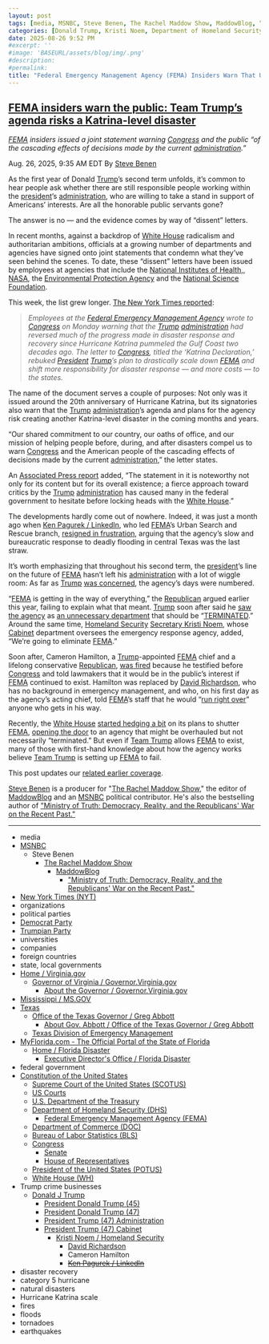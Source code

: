 ```yaml
---
layout: post
tags: [media, MSNBC, Steve Benen, The Rachel Maddow Show, MaddowBlog, “Ministry of Truth –  Democracy Reality and the Republicans’ War on the Recent Past.”, New York Times (NYT), organizations, universities, companies, MN bbn8- foreign countries, state local governments, federal government, Constitution of the United States, Supreme Court of the United States (SCOTUS), US Courts, U.S. Department of the Treasury, Department of Homeland Security (DHS), Federal Emergency Management Agency (FEMA), Department of Commerce (DOC), Bureau of Labor Statistics (BLS), Congress, Senate, House of Representatives, President of the United States (POTUS), White House (WH), Trump crime businesses, Donald J Trump, President Donald Trump (45), President Donald Trump (47), President Trump (47) Administration, President Trump (47) Cabinet, Kristi Noem / Homeland Security, Cameron Hamilton, Ken Pagurek / LinkedIn, disaster recovery, category 5 hurricane, natural disasters, Hurricane Katrina scale, fires, floods, tornadoes, earthquakes]
categories: [Donald Trump, Kristi Noem, Department of Homeland Security (DHS), Federal Emergency Management Agency (FEMA), disaster recovery, category 5 hurricane, natural disasters,  Hurricane Katrina scale]
date: 2025-08-26 9:52 PM
#excerpt: ''
#image: 'BASEURL/assets/blog/img/.png'
#description:
#permalink:
title: "Federal Emergency Management Agency (FEMA) Insiders Warn That US In Unprepared For Hurricane Katrina Scale Disaster"
---
```



## [FEMA insiders warn the public: Team Trump’s agenda risks a Katrina-level disaster](https://www.msnbc.com/rachel-maddow-show/maddowblog/fema-katrina-letter-congress-trump-rcna227202)

*[FEMA](https://www.fema.gov/) insiders issued a joint statement warning [Congress](https://www.congress.gov/) and the public “of the cascading effects of decisions made by the current [administration](https://www.whitehouse.gov/administration/).”*

Aug. 26, 2025, 9:35 AM EDT
By [Steve Benen](https://www.msnbc.com/author/steve-benen-ncpn433601)

As the first year of Donald [Trump](https://www.donaldjtrump.com/)’s second term unfolds, it’s common to hear people ask whether there are still responsible people working within the [president](https://www.whitehouse.gov/)’s [administration](https://www.whitehouse.gov/administration/), who are willing to take a stand in support of Americans’ interests. Are all the honorable public servants gone?

The answer is no — and the evidence comes by way of “dissent” letters.

In recent months, against a backdrop of [White House](https://www.whitehouse.gov/) radicalism and authoritarian ambitions, officials at a growing number of departments and agencies have signed onto joint statements that condemn what they’ve seen behind the scenes. To date, these “dissent” letters have been issued by employees at agencies that include the [National Institutes of Health,](https://www.msnbc.com/rachel-maddow-show/maddowblog/bethesda-declaration-nih-protest-trump-public-health-rcna212120), [NASA](https://www.msnbc.com/rachel-maddow-show/maddowblog/resignations-dissent-letter-suggest-trump-put-nasas-future-doubt-rcna220211), the [Environmental Protection Agency](https://www.nytimes.com/2025/06/30/climate/epa-employees-warning-letter.html) and the [National Science Foundation](https://www.nytimes.com/2025/07/22/science/trump-science-foundation-letter.html).

This week, the list grew longer. [The New York Times reported](https://www.nytimes.com/2025/08/25/climate/fema-employees-letter-trump-katrina.html):

> *Employees at the [Federal Emergency Management Agency](https://www.fema.gov/) wrote to [Congress](https://www.congress.gov/) on Monday warning that the [Trump](https://www.donaldjtrump.com/) [administration](https://www.whitehouse.gov/administration/) had reversed much of the progress made in disaster response and recovery since Hurricane Katrina pummeled the Gulf Coast two decades ago. The letter to [Congress](https://www.congress.gov/), titled the ‘Katrina Declaration,’ rebuked [President](https://www.whitehouse.gov/) [Trump](https://www.donaldjtrump.com/)’s plan to drastically scale down [FEMA](https://www.fema.gov/) and shift more responsibility for disaster response — and more costs — to the states.*

The name of the document serves a couple of purposes: Not only was it issued around the 20th anniversary of Hurricane Katrina, but its signatories also warn that the [Trump](https://www.donaldjtrump.com/) [administration](https://www.whitehouse.gov/administration/)’s agenda and plans for the agency risk creating another Katrina-level disaster in the coming months and years.

“Our shared commitment to our country, our oaths of office, and our mission of helping people before, during, and after disasters compel us to warn [Congress](https://www.congress.gov/) and the American people of the cascading effects of decisions made by the current [administration](https://www.whitehouse.gov/administration/),” the letter states.

An [Associated Press report](https://apnews.com/article/fema-letter-kristi-noem-disasters-836712f383a8b7d393c5ebf0f80143cf) added, “The statement in it is noteworthy not only for its content but for its overall existence; a fierce approach toward critics by the [Trump](https://www.donaldjtrump.com/) [administration](https://www.whitehouse.gov/administration/) has caused many in the federal government to hesitate before locking heads with the [White House](https://www.whitehouse.gov/).”

The developments hardly come out of nowhere. Indeed, it was just a month ago when [Ken Pagurek / LinkedIn](https://www.linkedin.com/in/ken-pagurek-26861b1/), who led [FEMA](https://www.fema.gov/)’s Urban Search and Rescue branch, [resigned in frustration](https://www.msnbc.com/rachel-maddow-show/maddowblog/questions-femas-future-grow-louder-latest-resignation-rcna220279), arguing that the agency’s slow and bureaucratic response to deadly flooding in central Texas was the last straw.

It’s worth emphasizing that throughout his second term, the [president](https://www.whitehouse.gov/)’s line on the future of [FEMA](https://www.fema.gov/) hasn’t left his [administration](https://www.whitehouse.gov/administration/) with a lot of wiggle room: As far as [Trump](https://www.donaldjtrump.com/) [was concerned](https://www.msnbc.com/rachel-maddow-show/maddowblog/trump-suggests-femas-future-doubt-gets-way-rcna188923), the agency’s days were numbered.

“[FEMA](https://www.fema.gov/) is getting in the way of everything,” the [Republican](https://www.gop.com/) argued earlier this year, failing to explain what that meant. [Trump](https://www.donaldjtrump.com/) soon after said he [saw the agency](https://x.com/Acyn/status/1882965826682442124) as [an unnecessary department](https://x.com/atrupar/status/1882965415954944258) that should be “[TERMINATED](https://truthsocial.com/@realDonaldTrump](https://www.donaldjtrump.com/)/113985962341531654).” Around the same time, [Homeland Security](https://www.dhs.gov/)  [Secretary Kristi Noem](https://www.dhs.gov/person/kristi-noem), whose [Cabinet](https://www.whitehouse.gov/[administration](https://www.whitehouse.gov/administration/)/the-cabinet/) department oversees the emergency response agency, added, “We’re going to eliminate [FEMA](https://www.fema.gov/).”

Soon after, Cameron Hamilton, a [Trump](https://www.donaldjtrump.com/)-appointed [FEMA](https://www.fema.gov/) chief and a lifelong conservative [Republican](https://www.gop.com/), [was fired](https://www.msnbc.com/rachel-maddow-show/maddowblog/fema-chief-fired-cameron-hamilton-trump-rcna205676) because he testified before [Congress](https://www.congress.gov/) and told lawmakers that it would be in the public’s interest if [FEMA](https://www.fema.gov/) continued to exist. Hamilton was replaced by [David Richardson](https://www.fema.gov/about/organization/david-richardson), who has no background in emergency management, and who, on his first day as the agency’s acting chief, told [FEMA](https://www.fema.gov/)’s staff that he would “[run right over](https://www.usatoday.com/story/news/politics/2025/05/09/fema-head-run-right-over-staff/83533958007/?tbref=hp)” anyone who gets in his way.

Recently, the [White House](https://www.whitehouse.gov/) [started hedging a bit](https://www.msnbc.com/rachel-maddow-show/maddowblog/texas-flood-team-trump-faces-uncomfortable-questions-femas-future-rcna217461) on its plans to shutter [FEMA](https://www.fema.gov/), [opening the door](https://www.washingtonpost.com/politics/2025/07/11/trump-fema-texas-floods/) to an agency that might be overhauled but not necessarily “terminated.” But even if [Team Trump](https://www.donaldjtrump.com/) allows [FEMA](https://www.fema.gov/) to exist, many of those with first-hand knowledge about how the agency works believe [Team Trump](https://www.donaldjtrump.com/) is setting up [FEMA](https://www.fema.gov/) to fail.

This post updates our [related earlier coverage](https://www.msnbc.com/rachel-maddow-show/maddowblog/questions-femas-future-grow-louder-latest-resignation-rcna220279).

[Steve Benen](https://www.msnbc.com/author/steve-benen-ncpn433601) is a producer for "[The Rachel Maddow Show](https://www.msnbc.com/rachel-maddow-show)," the editor of [MaddowBlog](https://www.msnbc.com/rachel-maddow-show) and an [MSNBC](https://www.msnbc.com/) political contributor. He's also the bestselling author of ["Ministry of Truth: Democracy, Reality, and the Republicans' War on the Recent Past."](https://www.harpercollins.com/products/ministry-of-truth-steve-benen)

----
- media
- [MSNBC](https://www.msnbc.com/)
    - Steve Benen
        - [The Rachel Maddow Show](https://www.msnbc.com/rachel-maddow-show)
            - [MaddowBlog](https://www.msnbc.com/rachel-maddow-show) 
                - ["Ministry of Truth: Democracy, Reality, and the Republicans' War on the Recent Past."](https://www.harpercollins.com/products/ministry-of-truth-steve-benen)
- [New York Times (NYT)](https://www.nytimes.com/)
- organizations 
- political parties 
- [Democrat Party](https://www.democrats.org/)
- [Trumpian Party](https://www.gop.com/)
- universities 
- companies 
- foreign countries
- state, local governments 
- [Home / Virginia.gov](https://www.virginia.gov/)
    - [Governor of Virginia / Governor.Virginia.gov](https://www.governor.virginia.gov/)
        - [About the Governor / Governor.Virginia.gov](https://www.governor.virginia.gov/about/)
- [Mississippi / MS.GOV](https://www.ms.gov/)
- [Texas](https://www.texas.gov/)
    - [Office of the Texas Governor / Greg Abbott](https://gov.texas.gov/)
        - [About Gov. Abbott / Office of the Texas Governor / Greg Abbott](https://gov.texas.gov/governor-abbott)
    - [Texas Division of Emergency Management](https://tdem.texas.gov/)
- [MyFlorida.com - The Official Portal of the State of Florida](https://www.myflorida.gov/)
    - [Home / Florida Disaster](https://www.floridadisaster.org/)
        - [Executive Director's Office / Florida Disaster](https://www.floridadisaster.org/dem/Executive-directors-office/)
- federal government 
- [Constitution of the United States](https://constitution.congress.gov/)
    - [Supreme Court of the United States (SCOTUS)](https://www.supremecourt.gov/)
    - [US Courts](https://www.uscourts.gov/)
    - [U.S. Department of the Treasury](https://home.treasury.gov/)
    - [Department of Homeland Security (DHS)](https://www.dhs.gov/)
        - [Federal Emergency Management Agency (FEMA)](https://www.fema.gov/)
    - [Department of Commerce (DOC)](https://www.commerce.gov/)
    - [Bureau of Labor Statistics (BLS)](https://www.bls.gov/)
    - [Congress](https://www.congress.gov/)
        - [Senate](https://www.senate.gov/)
        - [House of Representatives](https://www.house.gov/)
    - [President of the United States (POTUS)](https://www.whitehouse.gov/)
    - [White House (WH)](https://www.whitehouse.gov/)
- Trump crime businesses 
    - [Donald J Trump](https://www.donaldjtrump.com/)
         - [President Donald Trump (45)](https://trumpwhitehouse.archives.gov/)
        - [President Donald Trump (47)](https://www.whitehouse.gov/[administration](https://www.whitehouse.gov/administration/)/donald-j-trump/)
        - [President Trump (47) Administration](https://www.whitehouse.gov/[administration](https://www.whitehouse.gov/administration/)/)
        - [President Trump (47) Cabinet](https://www.whitehouse.gov/[administration](https://www.whitehouse.gov/administration/)/the-cabinet/)
            - [Kristi Noem / Homeland Security](https://www.dhs.gov/person/kristi-noem)
                - [David Richardson](https://www.fema.gov/about/organization/david-richardson)
                - Cameron Hamilton
                - ~~[Ken Pagurek / LinkedIn](https://www.linkedin.com/in/ken-pagurek-26861b1/)~~ 
- disaster recovery
- category 5 hurricane
- natural disasters
- Hurricane Katrina scale
- fires
- floods
- tornadoes 
- earthquakes 
